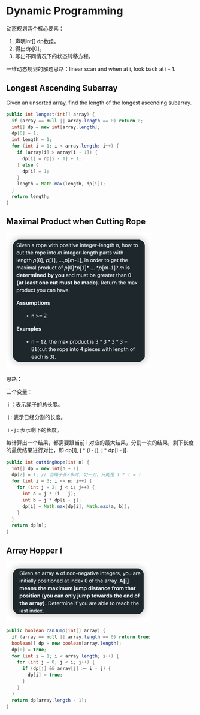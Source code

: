 # Dynamic Programming

动态规划两个核心要素：

1. 声明int[] dp数组。
2. 得出dp[0]。
3. 写出不同情况下的状态转移方程。

一维动态规划的解题思路：linear scan and when at i, look back at i - 1.

## Longest Ascending Subarray

Given an unsorted array, find the length of the longest ascending subarray.

```java
public int longest(int[] array) {
  if (array == null || array.length == 0) return 0;
  int[] dp = new int[array.length];
  dp[0] = 1;
  int length = 1;
  for (int i = 1; i < array.length; i++) {
    if (array[i] > array[i - 1]) {
      dp[i] = dp[i - 1] + 1;
    } else {
      dp[i] = 1;
    }
    length = Math.max(length, dp[i]);
  }
  return length;
}
```

## Maximal Product when Cutting Rope

<img src="Dynamic Programming I.assets/image-20220604194923076.png" alt="image-20220604194923076" style="zoom:50%;" />

思路：

三个变量：

​	i ：表示绳子的总长度。

​	j :   表示已经分割的长度。

​	i - j : 表示剩下的长度。

每计算出一个结果，都需要跟当前 i 对应的最大结果，分割一次的结果，剩下长度的最优结果进行对比，即 dp[i],  j * (i - j),  j * dp[i - j].

```java
public int cuttingRope(int n) {
  int[] dp = new int[n + 1];
  dp[2] = 1; // 当绳子长2米时，切一刀，只能是 1 * 1 = 1
  for (int i = 3; i <= n; i++) {
    for (int j = 2; j < i; j++) {
      int a = j * (i - j);
      int b = j * dp[i - j];
      dp[i] = Math.max(dp[i], Math.max(a, b));
    }
  }
  return dp[n];
}
```

## Array Hopper I

<img src="Dynamic Programming I.assets/image-20220604200504939.png" alt="image-20220604200504939" style="zoom:50%;" />

```java
public boolean canJump(int[] array) {
  if (array == null || array.length == 0) return true;
  boolean[] dp = new boolean[array.length];
  dp[0] = true;
  for (int i = 1; i < array.length; i++) {
    for (int j = 0; j < i; j++) {
      if (dp[j] && array[j] >= i - j) {
        dp[i] = true;
      }
    }
  }
  return dp[array.length - 1];
}
```


